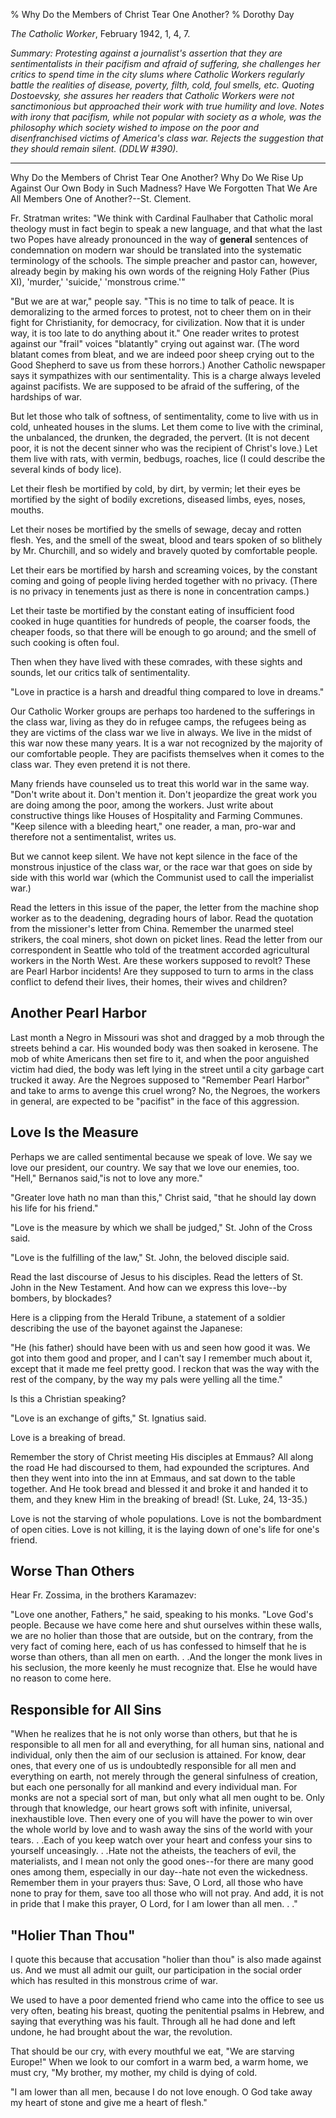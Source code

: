 % Why Do the Members of Christ Tear One Another?
% Dorothy Day

*The Catholic Worker*, February 1942, 1, 4, 7.

*Summary: Protesting against a journalist's assertion that they are
sentimentalists in their pacifism and afraid of suffering, she
challenges her critics to spend time in the city slums where Catholic
Workers regularly battle the realities of disease, poverty, filth, cold,
foul smells, etc. Quoting Dostoevsky, she assures her readers that
Catholic Workers were not sanctimonious but approached their work with
true humility and love. Notes with irony that pacifism, while not
popular with society as a whole, was the philosophy which society wished
to impose on the poor and disenfranchised victims of America's class
war. Rejects the suggestion that they should remain silent. (DDLW
\#390).*

****

Why Do the Members of Christ Tear One Another? Why Do We Rise Up Against
Our Own Body in Such Madness? Have We Forgotten That We Are All Members
One of Another?--St. Clement.

Fr. Stratman writes: "We think with Cardinal Faulhaber that Catholic
moral theology must in fact begin to speak a new language, and that what
the last two Popes have already pronounced in the way of **general**
sentences of condemnation on modern war should be translated into the
systematic terminology of the schools. The simple preacher and pastor
can, however, already begin by making his own words of the reigning Holy
Father (Pius XI), 'murder,' 'suicide,' 'monstrous crime.'"

"But we are at war," people say. "This is no time to talk of peace. It
is demoralizing to the armed forces to protest, not to cheer them on in
their fight for Christianity, for democracy, for civilization. Now that
it is under way, it is too late to do anything about it." One reader
writes to protest against our "frail" voices "blatantly" crying out
against war. (The word blatant comes from bleat, and we are indeed poor
sheep crying out to the Good Shepherd to save us from these horrors.)
Another Catholic newspaper says it sympathizes with our sentimentality.
This is a charge always leveled against pacifists. We are supposed to be
afraid of the suffering, of the hardships of war.

But let those who talk of softness, of sentimentality, come to live with
us in cold, unheated houses in the slums. Let them come to live with the
criminal, the unbalanced, the drunken, the degraded, the pervert. (It is
not decent poor, it is not the decent sinner who was the recipient of
Christ's love.) Let them live with rats, with vermin, bedbugs, roaches,
lice (I could describe the several kinds of body lice).

Let their flesh be mortified by cold, by dirt, by vermin; let their eyes
be mortified by the sight of bodily excretions, diseased limbs, eyes,
noses, mouths.

Let their noses be mortified by the smells of sewage, decay and rotten
flesh. Yes, and the smell of the sweat, blood and tears spoken of so
blithely by Mr. Churchill, and so widely and bravely quoted by
comfortable people.

Let their ears be mortified by harsh and screaming voices, by the
constant coming and going of people living herded together with no
privacy. (There is no privacy in tenements just as there is none in
concentration camps.)

Let their taste be mortified by the constant eating of insufficient food
cooked in huge quantities for hundreds of people, the coarser foods, the
cheaper foods, so that there will be enough to go around; and the smell
of such cooking is often foul.

Then when they have lived with these comrades, with these sights and
sounds, let our critics talk of sentimentality.

"Love in practice is a harsh and dreadful thing compared to love in
dreams."

Our Catholic Worker groups are perhaps too hardened to the sufferings in
the class war, living as they do in refugee camps, the refugees being as
they are victims of the class war we live in always. We live in the
midst of this war now these many years. It is a war not recognized by
the majority of our comfortable people. They are pacifists themselves
when it comes to the class war. They even pretend it is not there.

Many friends have counseled us to treat this world war in the same way.
"Don't write about it. Don't mention it. Don't jeopardize the great work
you are doing among the poor, among the workers. Just write about
constructive things like Houses of Hospitality and Farming Communes.
"Keep silence with a bleeding heart," one reader, a man, pro-war and
therefore not a sentimentalist, writes us.

But we cannot keep silent. We have not kept silence in the face of the
monstrous injustice of the class war, or the race war that goes on side
by side with this world war (which the Communist used to call the
imperialist war.)

Read the letters in this issue of the paper, the letter from the machine
shop worker as to the deadening, degrading hours of labor. Read the
quotation from the missioner's letter from China. Remember the unarmed
steel strikers, the coal miners, shot down on picket lines. Read the
letter from our correspondent in Seattle who told of the treatment
accorded agricultural workers in the North West. Are these workers
supposed to revolt? These are Pearl Harbor incidents! Are they supposed
to turn to arms in the class conflict to defend their lives, their
homes, their wives and children?

Another Pearl Harbor
--------------------

Last month a Negro in Missouri was shot and dragged by a mob through the
streets behind a car. His wounded body was then soaked in kerosene. The
mob of white Americans then set fire to it, and when the poor anguished
victim had died, the body was left lying in the street until a city
garbage cart trucked it away. Are the Negroes supposed to "Remember
Pearl Harbor" and take to arms to avenge this cruel wrong? No, the
Negroes, the workers in general, are expected to be "pacifist" in the
face of this aggression.

Love Is the Measure
-------------------

Perhaps we are called sentimental because we speak of love. We say we
love our president, our country. We say that we love our enemies, too.
"Hell," Bernanos said,"is not to love any more."

"Greater love hath no man than this," Christ said, "that he should lay
down his life for his friend."

"Love is the measure by which we shall be judged," St. John of the Cross
said.

"Love is the fulfilling of the law," St. John, the beloved disciple
said.

Read the last discourse of Jesus to his disciples. Read the letters of
St. John in the New Testament. And how can we express this love--by
bombers, by blockades?

Here is a clipping from the Herald Tribune, a statement of a soldier
describing the use of the bayonet against the Japanese:

"He (his father) should have been with us and seen how good it was. We
got into them good and proper, and I can't say I remember much about it,
except that it made me feel pretty good. I reckon that was the way with
the rest of the company, by the way my pals were yelling all the time."

Is this a Christian speaking?

"Love is an exchange of gifts," St. Ignatius said.

Love is a breaking of bread.

Remember the story of Christ meeting His disciples at Emmaus? All along
the road He had discoursed to them, had expounded the scriptures. And
then they went into into the inn at Emmaus, and sat down to the table
together. And He took bread and blessed it and broke it and handed it to
them, and they knew Him in the breaking of bread! (St. Luke, 24, 13-35.)

Love is not the starving of whole populations. Love is not the
bombardment of open cities. Love is not killing, it is the laying down
of one's life for one's friend.

Worse Than Others
-----------------

Hear Fr. Zossima, in the brothers Karamazev:

"Love one another, Fathers," he said, speaking to his monks. "Love God's
people. Because we have come here and shut ourselves within these walls,
we are no holier than those that are outside, but on the contrary, from
the very fact of coming here, each of us has confessed to himself that
he is worse than others, than all men on earth. . .And the longer the
monk lives in his seclusion, the more keenly he must recognize that.
Else he would have no reason to come here.

Responsible for All Sins
------------------------

"When he realizes that he is not only worse than others, but that he is
responsible to all men for all and everything, for all human sins,
national and individual, only then the aim of our seclusion is attained.
For know, dear ones, that every one of us is undoubtedly responsible for
all men and everything on earth, not merely through the general
sinfulness of creation, but each one personally for all mankind and
every individual man. For monks are not a special sort of man, but only
what all men ought to be. Only through that knowledge, our heart grows
soft with infinite, universal, inexhaustible love. Then every one of you
will have the power to win over the whole world by love and to wash away
the sins of the world with your tears. . .Each of you keep watch over
your heart and confess your sins to yourself unceasingly. . .Hate not
the atheists, the teachers of evil, the materialists, and I mean not
only the good ones--for there are many good ones among them, especially
in our day--hate not even the wickedness. Remember them in your prayers
thus: Save, O Lord, all those who have none to pray for them, save too
all those who will not pray. And add, it is not in pride that I make
this prayer, O Lord, for I am lower than all men. . ."

"Holier Than Thou"
------------------

I quote this because that accusation "holier than thou" is also made
against us. And we must all admit our guilt, our participation in the
social order which has resulted in this monstrous crime of war.

We used to have a poor demented friend who came into the office to see
us very often, beating his breast, quoting the penitential psalms in
Hebrew, and saying that everything was his fault. Through all he had
done and left undone, he had brought about the war, the revolution.

That should be our cry, with every mouthful we eat, "We are starving
Europe!" When we look to our comfort in a warm bed, a warm home, we must
cry, "My brother, my mother, my child is dying of cold.

"I am lower than all men, because I do not love enough. O God take away
my heart of stone and give me a heart of flesh."
